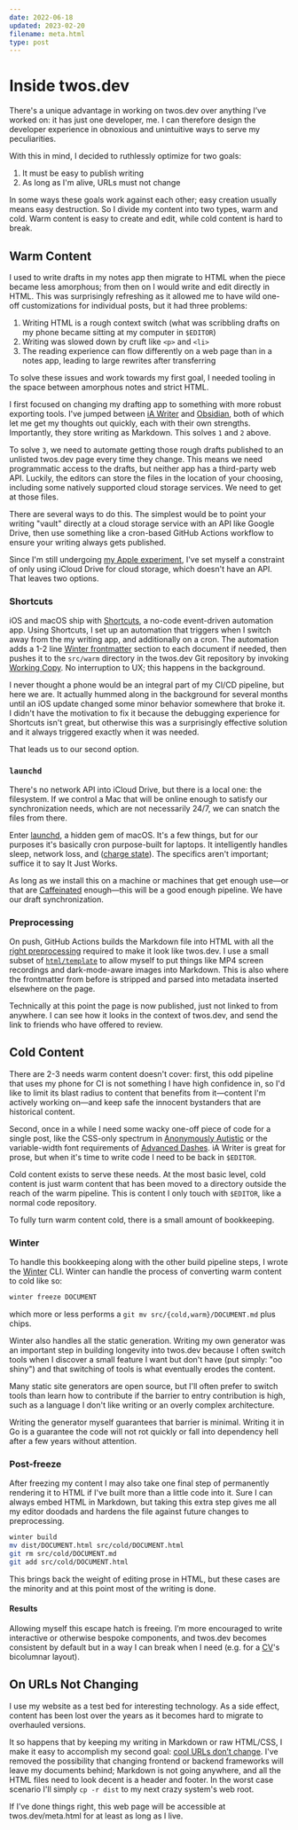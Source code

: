 ```yaml
---
date: 2022-06-18
updated: 2023-02-20
filename: meta.html
type: post
---
```


# Inside twos.dev

There's a unique advantage in working on twos.dev over anything I’ve worked on: it has just one developer, me. I can therefore design the developer experience in obnoxious and unintuitive ways to serve my peculiarities.

With this in mind, I decided to ruthlessly optimize for two goals:

1. It must be easy to publish writing
2. As long as I'm alive, URLs must not change

In some ways these goals work against each other; easy creation usually means easy destruction. So I divide my content into two types, warm and cold. Warm content is easy to create and edit, while cold content is hard to break.

## Warm Content

I used to write drafts in my notes app then migrate to HTML when the piece became less amorphous; from then on I would write and edit directly in HTML. This was surprisingly refreshing as it allowed me to have wild one-off customizations for individual posts, but it had three problems:

1. Writing HTML is a rough context switch (what was scribbling drafts on my phone became sitting at my computer in `$EDITOR`)
2. Writing was slowed down by cruft like `<p>` and `<li>`
3. The reading experience can flow differently on a web page than in a notes app, leading to large rewrites after transferring

To solve these issues and work towards my first goal, I needed tooling in the space between amorphous notes and strict HTML.

I first focused on changing my drafting app to something with more robust exporting
tools. I've jumped between [iA Writer](https://ia.net/writer) and
[Obsidian](https://obsidian.md), both of which let me get my thoughts out quickly, each
with their own strengths. Importantly, they store writing as Markdown. This solves `1`
and `2` above.

To solve `3`, we need to automate getting those rough drafts published to an unlisted
twos.dev page every time they change. This means we need programmatic access to the
drafts, but neither app has a third-party web API. Luckily, the editors can store the
files in the location of your choosing, including some natively supported cloud storage
services. We need to get at those files.

There are several ways to do this. The simplest would be to point your writing "vault"
directly at a cloud storage service with an API like Google Drive, then use something
like a cron-based GitHub Actions workflow to ensure your writing always gets published.

Since I'm still undergoing [my Apple experiment](apple.html), I've set myself a
constraint of only using iCloud Drive for cloud storage, which doesn't have an API. That
leaves two options.

### Shortcuts

iOS and macOS ship with
[Shortcuts](https://apps.apple.com/us/app/shortcuts/id1462947752), a no-code
event-driven automation app. Using Shortcuts, I set up an automation that triggers when
I switch away from the my writing app, and additionally on a cron. The automation adds a
1-2 line [Winter frontmatter](winter.html#frontmatter) section to each document if
needed, then pushes it to the `src/warm` directory in the twos.dev Git repository by
invoking [Working Copy](https://workingcopyapp.com). No interruption to UX; this happens
in the background.

I never thought a phone would be an integral part of my CI/CD pipeline, but here we are.
It actually hummed along in the background for several months until an iOS update
changed some minor behavior somewhere that broke it. I didn't have the motivation to fix
it because the debugging experience for Shortcuts isn't great, but otherwise this was a
surprisingly effective solution and it always triggered exactly when it was needed.

That leads us to our second option.

### `launchd`

There's no network API into iCloud Drive, but there is a local one: the filesystem. If
we control a Mac that will be online enough to satisfy our synchronization needs, which
are not necessarily 24/7, we can snatch the files from there.

Enter
[launchd](https://developer.apple.com/library/archive/documentation/MacOSX/Conceptual/BPSystemStartup/Chapters/ScheduledJobs.html#//apple_ref/doc/uid/10000172i-CH1-SW2),
a hidden gem of macOS. It's a few things, but for our purposes it's basically cron
purpose-built for laptops. It intelligently handles sleep, network loss, and ([charge
state](https://support.apple.com/guide/mac-help/what-is-power-nap-mh40773/mac)). The
specifics aren't important; suffice it to say It Just Works.

As long as we install this on a machine or machines that get enough use—or that are
[Caffeinated](https://caffeinated.app) enough—this will be a good enough pipeline. We
have our draft synchronization.

### Preprocessing

On push, GitHub Actions builds the Markdown file into HTML with all the [right preprocessing](https://github.com/glacials/twos.dev/blob/c59cc1a/winter/document.go#L408-L436) required to make it look like twos.dev. I use a small subset of [`html/template`](https://pkg.go.dev/html/template) to allow myself to put things like MP4 screen recordings and dark-mode-aware images into Markdown. This is also where the frontmatter from before is stripped and parsed into metadata inserted elsewhere on the page.

Technically at this point the page is now published, just not linked to from anywhere. I can see how it looks in the context of twos.dev, and send the link to friends who have offered to review.

## Cold Content

There are 2-3 needs warm content doesn't cover: first, this odd pipeline that uses my phone for CI is not something I have high confidence in, so I'd like to limit its blast radius to content that benefits from it—content I'm actively working on—and keep safe the innocent bystanders that are historical content.

Second, once in a while I need some wacky one-off piece of code for a single post, like the CSS-only spectrum in [Anonymously Autistic](autism.html) or the variable-width font requirements of [Advanced Dashes](dashes.html). iA Writer is great for prose, but when it's time to write code I need to be back in `$EDITOR`.

Cold content exists to serve these needs. At the most basic level, cold content is just warm content that has been moved to a directory outside the reach of the warm pipeline. This is content I only touch with `$EDITOR`, like a normal code repository.

To fully turn warm content cold, there is a small amount of bookkeeping.

### Winter

To handle this bookkeeping along with the other build pipeline steps, I wrote the [Winter](https://twos.dev/winter) CLI. Winter can handle the process of converting warm content to cold like so:

```sh
winter freeze DOCUMENT
```

which more or less performs a `git mv src/{cold,warm}/DOCUMENT.md` plus chips.

Winter also handles all the static generation. Writing my own generator was an
important step in building longevity into twos.dev because I often switch tools
when I discover a small feature I want but don't have (put simply: "oo shiny")
and that switching of tools is what eventually erodes the content.

Many static site generators are open source, but I'll often prefer to switch
tools than learn how to contribute if the barrier to entry contribution is
high, such as a language I don't like writing or an overly complex architecture.

Writing the generator myself guarantees that barrier is minimal. Writing it in
Go is a guarantee the code will not rot quickly or fall into dependency hell
after a few years without attention.

### Post-freeze

After freezing my content I may also take one final step of permanently
rendering it to HTML if I've built more than a little code into it. Sure I can
always embed HTML in Markdown, but taking this extra step gives me all my editor
doodads and hardens the file against future changes to preprocessing.

```sh
winter build
mv dist/DOCUMENT.html src/cold/DOCUMENT.html
git rm src/cold/DOCUMENT.md
git add src/cold/DOCUMENT.html
```

This brings back the weight of editing prose in HTML, but these cases are the minority and at this point most of the writing is done.

#### Results

Allowing myself this escape hatch is freeing. I’m more encouraged to write interactive or otherwise bespoke components, and twos.dev becomes consistent by default but in a way I can break when I need (e.g. for a [CV](cv.html)'s bicolumnar layout).

## On URLs Not Changing

I use my website as a test bed for interesting technology. As a side effect, content has been lost over the years as it becomes hard to migrate to overhauled versions.

It so happens that by keeping my writing in Markdown or raw HTML/CSS, I make it easy to accomplish my second goal: [cool URLs don’t change](https://www.w3.org/Provider/Style/URI). I've removed the possibility that changing frontend or backend frameworks will leave my documents behind; Markdown is not going anywhere, and all the HTML files need to look decent is a header and footer. In the worst case scenario I'll simply `cp -r dist` to my next crazy system's web root.

If I’ve done things right, this web page will be accessible at twos.dev/meta.html for at least as long as I live.
